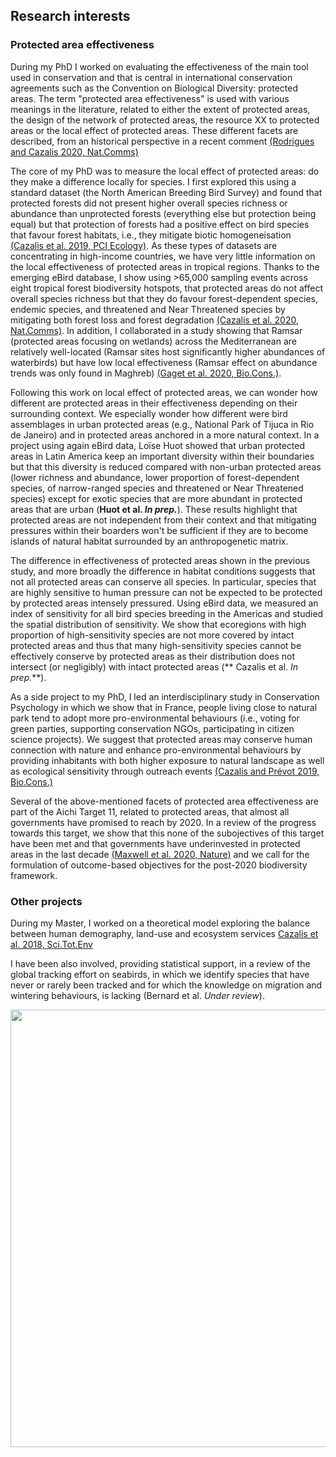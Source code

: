 ## Research interests


### Protected area effectiveness
During my PhD I worked on evaluating the effectiveness of the main tool used in conservation and that is central in international conservation agreements such as the Convention on Biological Diversity: protected areas. The term "protected area effectiveness" is used with various meanings in the literature, related to either the extent of protected areas, the design of the network of protected areas, the resource XX to protected areas or the local effect of protected areas. These different facets are described, from an historical perspective in a recent comment [(Rodrigues and Cazalis 2020, Nat.Comms)](https://www.nature.com/articles/s41467-020-18989-2) 


The core of my PhD was to measure the local effect of protected areas: do they make a difference locally for species. I first explored this using a standard dataset (the North American Breeding Bird Survey) and found that protected forests did not present higher overall species richness or abundance than unprotected forests (everything else but protection being equal) but that protection of forests had a positive effect on bird species that favour forest habitats, i.e., they mitigate biotic homogeneisation [(Cazalis et al. 2019, PCI Ecology)](https://www.biorxiv.org/content/10.1101/433037v4.full.pdf). As these types of datasets are concentrating in high-income countries, we have very little information on the local effectiveness of protected areas in tropical regions. Thanks to the emerging eBird database, I show using >65,000 sampling events across eight tropical forest biodiversity hotspots, that protected areas do not affect overall species richness but that they do favour forest-dependent species, endemic species, and threatened and Near Threatened species by mitigating both forest loss and forest degradation [(Cazalis et al. 2020, Nat.Comms)](https://www.nature.com/articles/s41467-020-18230-0). In addition, I collaborated in a study showing that Ramsar (protected areas focusing on wetlands) across the Mediterranean are relatively well-located (Ramsar sites host significantly higher abundances of waterbirds) but have low local effectiveness (Ramsar effect on abundance trends was only found in Maghreb) [(Gaget et al. 2020, Bio.Cons.)](https://www.sciencedirect.com/science/article/abs/pii/S0006320719315332?dgcid=author).

Following this work on local effect of protected areas, we can wonder how different are protected areas in their effectiveness depending on their surrounding context. We especially wonder how different were bird assemblages in urban protected areas (e.g., National Park of Tijuca in Rio de Janeiro) and in protected areas anchored in a more natural context. In a project using again eBird data, Loïse Huot showed that urban protected areas in Latin America keep an important diversity within their boundaries but that this diversity is reduced compared with non-urban protected areas (lower richness and abundance, lower proportion of forest-dependent species, of narrow-ranged species and threatened or Near Threatened species) except for exotic species that are more abundant in protected areas that are urban (**Huot et al. *In prep.***). These results highlight that protected areas are not independent from their context and that mitigating pressures within their boarders won't be sufficient if they are to become islands of natural habitat surrounded by an anthropogenetic matrix.

The difference in effectiveness of protected areas shown in the previous study, and more broadly the difference in habitat conditions suggests that not all protected areas can conserve all species. In particular, species that are highly sensitive to human pressure can not be expected to be protected by protected areas intensely pressured. Using eBird data, we measured an index of sensitivity for all bird species breeding in the Americas and studied the spatial distribution of sensitivity. We show that ecoregions with high proportion of high-sensitivity species are not more covered by intact protected areas and thus that many high-sensitivity species cannot be effectively conserve by protected areas as their distribution does not intersect (or negligibly) with intact protected areas (** Cazalis et al. *In prep.***).


As a side project to my PhD, I led an interdisciplinary study in Conservation Psychology in which we show that in France, people living close to natural park tend to adopt more pro-environmental behaviours (i.e., voting for green parties, supporting conservation NGOs, participating in citizen science projects). We suggest that protected areas may conserve human connection with nature and enhance pro-environmental behaviours by providing inhabitants with both higher exposure to natural landscape as well as ecological sensitivity through outreach events [(Cazalis and Prévot 2019, Bio.Cons.)](https://doi.org/10.1016/j.biocon.2019.03.012)

Several of the above-mentioned facets of protected area effectiveness are part of the Aichi Target 11, related to protected areas, that almost all governments have promised to reach by 2020. In a review of the progress towards this target, we show that this none of the subojectives of this target have been met and that governments have underinvested in protected areas in the last decade [(Maxwell et al. 2020, Nature)](https://www.nature.com/articles/s41586-020-2773-z) and we call for the formulation of outcome-based objectives for the post-2020 biodiversity framework.


### Other projects
During my Master, I worked on a theoretical model exploring the balance between human demography, land-use and ecosystem services [Cazalis et al. 2018, Sci.Tot.Env](https://doi.org/10.1016/j.scitotenv.2018.03.360)

I have been also involved, providing statistical support, in a review of the global tracking effort on seabirds, in which we identify species that have never or rarely been tracked and for which the knowledge on migration and wintering behaviours, is lacking (Bernard et al. *Under review*).



<img src="https://victorcazalis.github.io/Hirondelle rustique5 - Rouveyrac - 25-06-13.JPG"  align="center" width="700">
